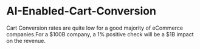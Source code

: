# AI-Enabled-Cart-Conversion
Cart Conversion rates are quite low for a good majority of eCommerce companies.For a $100B company, a 1% positive check will be a $1B impact on the revenue.
